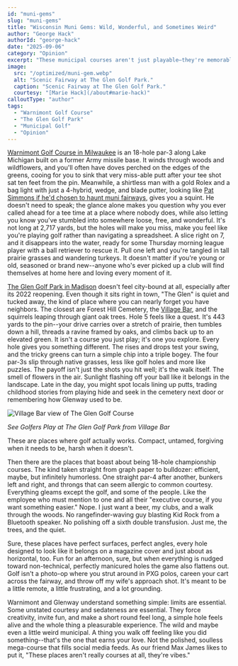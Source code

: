 ```yaml
---
id: "muni-gems"
slug: "muni-gems"
title: "Wisconsin Muni Gems: Wild, Wonderful, and Sometimes Weird"
author: "George Hack"
authorId: "george-hack"
date: "2025-09-06"
category: "Opinion"
excerpt: "These municipal courses aren't just playable—they're memorable. Short, untamed, forgiving when they need to be, harsh when they don't, they remind golfers why the game is meant to be a little wild, sometimes frustrating, but always grounding."
image:
  src: "/optimized/muni-gem.webp"
  alt: "Scenic Fairway at The Glen Golf Park."
  caption: "Scenic Fairway at The Glen Golf Park."
  courtesy: "[Marie Hack](/about#marie-hack)"
calloutType: "author"
tags:
  - "Warnimont Golf Course"
  - "The Glen Golf Park"
  - "Municipal Golf"
  - "Opinion"
---
```


[Warnimont Golf Course in Milwaukee](https://mke.golf/warnimont/) is an 18-hole par-3 along Lake Michigan built on a former Army missile base. It winds through woods and wildflowers, and you'll often have doves perched on the edges of the greens, cooing for you to sink that very miss-able putt after your tee shot sat ten feet from the pin. Meanwhile, a shirtless man with a gold Rolex and a bag light with just a 4-hybrid, wedge, and blade putter, looking like [Pat Simmons if he'd chosen to haunt muni fairways](https://www.youtube.com/watch?v=vpBRiMrpdWU), gives you a squint. He doesn't need to speak; the glance alone makes you question why you ever called ahead for a tee time at a place where nobody does, while also letting you know you've stumbled into somewhere loose, free, and wonderful. It's not long at 2,717 yards, but the holes will make you miss, make you feel like you're playing golf rather than navigating a spreadsheet. A slice right on 7, and it disappears into the water, ready for some Thursday morning league player with a ball retriever to rescue it. Pull one left and you're tangled in tall prairie grasses and wandering turkeys. It doesn't matter if you're young or old, seasoned or brand new--anyone who's ever picked up a club will find themselves at home here and loving every moment of it.

[The Glen Golf Park in Madison](https://www.cityofmadison.com/parks/golf/courses/glen) doesn't feel city-bound at all, especially after its 2022 reopening. Even though it sits right in town, "The Glen" is quiet and tucked away, the kind of place where you can nearly forget you have neighbors. The closest are Forest Hill Cemetery, the [Village Bar](https://www.facebook.com/TheVillageBar/?_rdr), and the squirrels leaping through giant oak trees. Hole 5 feels like a quest. It's 443 yards to the pin--your drive carries over a stretch of prairie, then tumbles down a hill, threads a ravine framed by oaks, and climbs back up to an elevated green. It isn't a course you just play; it's one you explore. Every hole gives you something different. The rises and drops test your swing, and the tricky greens can turn a simple chip into a triple bogey. The four par-3s slip through native grasses, less like golf holes and more like puzzles. The payoff isn't just the shots you hit well; it's the walk itself. The smell of flowers in the air. Sunlight flashing off your ball like it belongs in the landscape. Late in the day, you might spot locals lining up putts, trading childhood stories from playing hide and seek in the cemetery next door or remembering how Glenway used to be.

![Village Bar view of The Glen Golf Course](/optimized/villagebar.webp)

*See Golfers Play at The Glen Golf Park from Village Bar*

These are places where golf actually works. Compact, untamed, forgiving when it needs to be, harsh when it doesn't.

Then there are the places that boast about being 18-hole championship courses. The kind taken straight from graph paper to bulldozer: efficient, maybe, but infinitely humorless. One straight par-4 after another, bunkers left and right, and throngs that can seem allergic to common courtesy. Everything gleams except the golf, and some of the people. Like the employee who must mention to one and all their "executive course, if you want something easier." Nope. I just want a beer, my clubs, and a walk through the woods. No rangefinder-waving guy blasting Kid Rock from a Bluetooth speaker. No polishing off a sixth double transfusion. Just me, the trees, and the quiet.

Sure, these places have perfect surfaces, perfect angles, every hole designed to look like it belongs on a magazine cover and just about as horizontal, too. Fun for an afternoon, sure, but when everything is nudged toward non-technical, perfectly manicured holes the game also flattens out. Golf isn't a photo-op where you strut around in PXG polos, careen your cart across the fairway, and throw off my wife's approach shot. It's meant to be a little remote, a little frustrating, and a lot grounding.

Warnimont and Glenway understand something simple: limits are essential. Some unstated courtesy and sedateness are essential. They force creativity, invite fun, and make a short round feel long, a simple hole feels alive and the whole thing a pleasurable experience. The wild and maybe even a little weird municipal. A thing you walk off feeling like you did something--that's the one that earns your love. Not the polished, soulless mega-course that fills social media feeds. As our friend Max James likes to put it, "These places aren't really courses at all, they're vibes."
